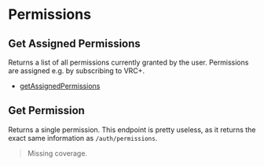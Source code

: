 # Permissions

## Get Assigned Permissions
Returns a list of all permissions currently granted by the user. Permissions are assigned e.g. by subscribing to VRC+.
* [getAssignedPermissions](./getassignedpermissions.md)

## Get Permission
Returns a single permission. This endpoint is pretty useless, as it returns the exact same information as `/auth/permissions`.
> Missing coverage.

	